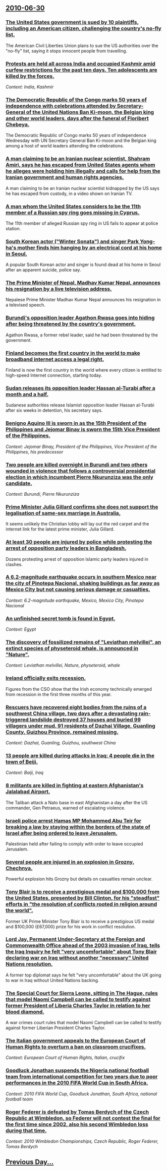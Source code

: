 ## [2010-06-30](/news/2010/06/30/index.md)

### [The United States government is sued by 10 plaintiffs, including an American citizen, challenging the country's no-fly list. ](/news/2010/06/30/the-united-states-government-is-sued-by-10-plaintiffs-including-an-american-citizen-challenging-the-country-s-no-fly-list.md)
The American Civil Liberties Union plans to sue the US authorities over the &quot;no-fly&quot; list, saying it stops innocent people from travelling.

### [Protests are held all across India and occupied Kashmir amid curfew restrictions for the past ten days. Ten adolescents are killed by the forces. ](/news/2010/06/30/protests-are-held-all-across-india-and-occupied-kashmir-amid-curfew-restrictions-for-the-past-ten-days-ten-adolescents-are-killed-by-the-fo.md)
_Context: India, Kashmir_

### [The Democratic Republic of the Congo marks 50 years of independence with celebrations attended by Secretary-General of the United Nations Ban Ki-moon, the Belgian king and other world leaders, days after the funeral of Floribert Chebeya. ](/news/2010/06/30/the-democratic-republic-of-the-congo-marks-50-years-of-independence-with-celebrations-attended-by-secretary-general-of-the-united-nations-ba.md)
The Democratic Republic of Congo marks 50 years of independence Wednesday with UN Secretary General Ban Ki-moon and the Belgian king among a host of world leaders attending the celebrations.

### [A man claiming to be an Iranian nuclear scientist, Shahram Amiri, says he has escaped from United States agents whom he alleges were holding him illegally and calls for help from the Iranian government and human rights agencies. ](/news/2010/06/30/a-man-claiming-to-be-an-iranian-nuclear-scientist-shahram-amiri-says-he-has-escaped-from-united-states-agents-whom-he-alleges-were-holding.md)
A man claiming to be an Iranian nuclear scientist kidnapped by the US says he has escaped from custody, in a video shown on Iranian TV.

### [A man whom the United States considers to be the 11th member of a Russian spy ring goes missing in Cyprus. ](/news/2010/06/30/a-man-whom-the-united-states-considers-to-be-the-11th-member-of-a-russian-spy-ring-goes-missing-in-cyprus.md)
The 11th member of alleged Russian spy ring in US fails to appear at police station.

### [South Korean actor ("Winter Sonata") and singer Park Yong-ha's mother finds him hanging by an electrical cord at his home in Seoul. ](/news/2010/06/30/south-korean-actor-winter-sonata-and-singer-park-yong-ha-s-mother-finds-him-hanging-by-an-electrical-cord-at-his-home-in-seoul.md)
A popular South Korean actor and singer is found dead at his home in Seoul after an apparent suicide, police say.

### [The Prime Minister of Nepal, Madhav Kumar Nepal, announces his resignation by a live television address. ](/news/2010/06/30/the-prime-minister-of-nepal-madhav-kumar-nepal-announces-his-resignation-by-a-live-television-address.md)
Nepalese Prime Minister Madhav Kumar Nepal announces his resignation in a televised speech.

### [Burundi's opposition leader Agathon Rwasa goes into hiding after being threatened by the country's government. ](/news/2010/06/30/burundi-s-opposition-leader-agathon-rwasa-goes-into-hiding-after-being-threatened-by-the-country-s-government.md)
Agathon Rwasa, a former rebel leader, said he had been threatened by the government.

### [Finland becomes the first country in the world to make broadband internet access a legal right. ](/news/2010/06/30/finland-becomes-the-first-country-in-the-world-to-make-broadband-internet-access-a-legal-right.md)
Finland is now the first country in the world where every citizen is entitled to high-speed Internet connection, starting today.

### [Sudan releases its opposition leader Hassan al-Turabi after a month and a half. ](/news/2010/06/30/sudan-releases-its-opposition-leader-hassan-al-turabi-after-a-month-and-a-half.md)
Sudanese authorities release Islamist opposition leader Hassan al-Turabi after six weeks in detention, his secretary says.

### [Benigno Aquino III is sworn in as the 15th President of the Philippines and Jejomar Binay is sworn the 15th Vice President of the Philippines.](/news/2010/06/30/benigno-aquino-iii-is-sworn-in-as-the-15th-president-of-the-philippines-and-jejomar-binay-is-sworn-the-15th-vice-president-of-the-philippine.md)
_Context: Jejomar Binay, President of the Philippines, Vice President of the Philippines, his predecessor_

### [Two people are killed overnight in Burundi and two others wounded in violence that follows a controversial presidential election in which incumbent Pierre Nkurunziza was the only candidate. ](/news/2010/06/30/two-people-are-killed-overnight-in-burundi-and-two-others-wounded-in-violence-that-follows-a-controversial-presidential-election-in-which-in.md)
_Context: Burundi, Pierre Nkurunziza_

### [Prime Minister Julia Gillard confirms she does not support the legalisation of same-sex marriage in Australia, ](/news/2010/06/30/prime-minister-julia-gillard-confirms-she-does-not-support-the-legalisation-of-same-sex-marriage-in-australia.md)
It seems unlikely the Christian lobby will lay out the red carpet and the internet link for the latest prime minister, Julia Gillard.

### [At least 30 people are injured by police while protesting the arrest of opposition party leaders in Bangladesh. ](/news/2010/06/30/at-least-30-people-are-injured-by-police-while-protesting-the-arrest-of-opposition-party-leaders-in-bangladesh.md)
Dozens protesting arrest of opposition Islamic party leaders injured in clashes.

### [A 6.2-magnitude earthquake occurs in southern Mexico near the city of Pinotepa Nacional, shaking buildings as far away as Mexico City but not causing serious damage or casualties. ](/news/2010/06/30/a-6-2-magnitude-earthquake-occurs-in-southern-mexico-near-the-city-of-pinotepa-nacional-shaking-buildings-as-far-away-as-mexico-city-but-no.md)
_Context: 6.2-magnitude earthquake, Mexico, Mexico City, Pinotepa Nacional_

### [An unfinished secret tomb is found in Egypt. ](/news/2010/06/30/an-unfinished-secret-tomb-is-found-in-egypt.md)
_Context: Egypt_

### [The discovery of fossilized remains of "Leviathan melvillei", an extinct species of physeteroid whale, is announced in "Nature". ](/news/2010/06/30/the-discovery-of-fossilized-remains-of-leviathan-melvillei-an-extinct-species-of-physeteroid-whale-is-announced-in-nature.md)
_Context: Leviathan melvillei, Nature, physeteroid, whale_

### [Ireland officially exits recession. ](/news/2010/06/30/ireland-officially-exits-recession.md)
Figures from the CSO show that the Irish economy technically emerged from recession in the first three months of this year.

### [Rescuers have recovered eight bodies from the ruins of a southwest China village, two days after a devastating rain-triggered landslide destroyed 37 houses and buried 99 villagers under mud. 91 residents of Dazhai Village, Guanling County, Guizhou Province, remained missing. ](/news/2010/06/30/rescuers-have-recovered-eight-bodies-from-the-ruins-of-a-southwest-china-village-two-days-after-a-devastating-rain-triggered-landslide-dest.md)
_Context: Dazhai, Guanling, Guizhou, southwest China_

### [13 people are killed during attacks in Iraq: 4 people die in the town of Beiji. ](/news/2010/06/30/13-people-are-killed-during-attacks-in-iraq-4-people-die-in-the-town-of-beiji.md)
_Context: Baiji, Iraq_

### [8 militants are killed in fighting at eastern Afghanistan's Jalalabad Airport. ](/news/2010/06/30/8-militants-are-killed-in-fighting-at-eastern-afghanistan-s-jalalabad-airport.md)
The Taliban attack a Nato base in east Afghanistan a day after the US commander, Gen Petraeus, warned of escalating violence.

### [Israeli police arrest Hamas MP Mohammed Abu Teir for breaking a law by staying within the borders of the state of Israel after being ordered to leave Jerusalem. ](/news/2010/06/30/israeli-police-arrest-hamas-mp-mohammed-abu-teir-for-breaking-a-law-by-staying-within-the-borders-of-the-state-of-israel-after-being-ordered.md)
Palestinian held after failing to comply with order to leave occupied Jerusalem.

### [Several people are injured in an explosion in Grozny, Chechnya. ](/news/2010/06/30/several-people-are-injured-in-an-explosion-in-grozny-chechnya.md)
Powerful explosion hits Grozny but details on casualties remain unclear.

### [Tony Blair is to receive a prestigious medal and $100,000 from the United States, presented by Bill Clinton, for his "steadfast" efforts in "the resolution of conflicts rooted in religion around the world". ](/news/2010/06/30/tony-blair-is-to-receive-a-prestigious-medal-and-100-000-from-the-united-states-presented-by-bill-clinton-for-his-steadfast-efforts-in.md)
Former UK Prime Minister Tony Blair is to receive a prestigious US medal and $100,000 (£67,000) prize for his work in conflict resolution.

### [Lord Jay, Permanent Under-Secretary at the Foreign and Commonwealth Office ahead of the 2003 invasion of Iraq, tells the Iraq Inquiry he felt "very uncomfortable" about Tony Blair declaring war on Iraq without another "necessary" United Nations resolution. ](/news/2010/06/30/lord-jay-permanent-under-secretary-at-the-foreign-and-commonwealth-office-ahead-of-the-2003-invasion-of-iraq-tells-the-iraq-inquiry-he-fel.md)
A former top diplomat says he felt &quot;very uncomfortable&quot; about the UK going to war in Iraq without United Nations backing.

### [The Special Court for Sierra Leone, sitting in The Hague, rules that model Naomi Campbell can be called to testify against former President of Liberia Charles Taylor in relation to her blood diamond. ](/news/2010/06/30/the-special-court-for-sierra-leone-sitting-in-the-hague-rules-that-model-naomi-campbell-can-be-called-to-testify-against-former-president.md)
A war crimes court rules that model Naomi Campbell can be called to testify against former Liberian President Charles Taylor.

### [The Italian government appeals to the European Court of Human Rights to overturn a ban on classroom crucifixes. ](/news/2010/06/30/the-italian-government-appeals-to-the-european-court-of-human-rights-to-overturn-a-ban-on-classroom-crucifixes.md)
_Context: European Court of Human Rights, Italian, crucifix_

### [Goodluck Jonathan suspends the Nigeria national football team from international competition for two years due to poor performances in the 2010 FIFA World Cup in South Africa. ](/news/2010/06/30/goodluck-jonathan-suspends-the-nigeria-national-football-team-from-international-competition-for-two-years-due-to-poor-performances-in-the-2.md)
_Context: 2010 FIFA World Cup, Goodluck Jonathan, South Africa, national football team_

### [Roger Federer is defeated by Tomas Berdych of the Czech Republic at Wimbledon, so Federer will not contest the final for the first time since 2002, also his second Wimbledon loss during that time. ](/news/2010/06/30/roger-federer-is-defeated-by-toma-a-berdych-of-the-czech-republic-at-wimbledon-so-federer-will-not-contest-the-final-for-the-first-time-si.md)
_Context: 2010 Wimbledon Championships, Czech Republic, Roger Federer, Tomas Berdych_

## [Previous Day...](/news/2010/06/29/index.md)

